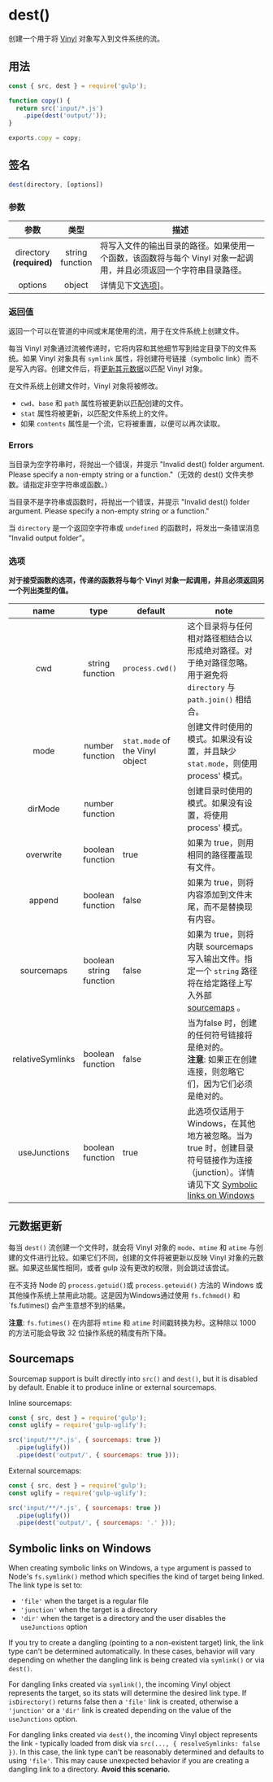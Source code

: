 <!-- front-matter
id: dest
title: dest()
hide_title: true
sidebar_label: dest()
-->

# dest()

创建一个用于将 [Vinyl][vinyl-concepts] 对象写入到文件系统的流。

## 用法

```js
const { src, dest } = require('gulp');

function copy() {
  return src('input/*.js')
    .pipe(dest('output/'));
}

exports.copy = copy;
```

## 签名

```js
dest(directory, [options])
```

### 参数

| 参数 | 类型 | 描述 |
|:--------------:|:-----:|--------|
| directory<br>**(required)** | string<br>function | 将写入文件的输出目录的路径。如果使用一个函数，该函数将与每个 Vinyl 对象一起调用，并且必须返回一个字符串目录路径。|
| options | object | 详情见下文[选项][options-section]]。|

### 返回值

返回一个可以在管道的中间或末尾使用的流，用于在文件系统上创建文件。

每当 Vinyl 对象通过流被传递时，它将内容和其他细节写到给定目录下的文件系统。如果 Vinyl 对象具有 `symlink` 属性，将创建符号链接（symbolic link）而不是写入内容。创建文件后，将[更新其元数据][metadata-updates-section]以匹配 Vinyl 对象。

在文件系统上创建文件时，Vinyl 对象将被修改。
* `cwd`、`base` 和 `path` 属性将被更新以匹配创建的文件。
* `stat` 属性将被更新，以匹配文件系统上的文件。
* 如果 `contents` 属性是一个流，它将被重置，以便可以再次读取。

### Errors

当目录为空字符串时，将抛出一个错误，并提示 "Invalid dest() folder argument. Please specify a non-empty string or a function."（无效的 dest() 文件夹参数。请指定非空字符串或函数。）

当目录不是字符串或函数时，将抛出一个错误，并提示 "Invalid dest() folder argument. Please specify a non-empty string or a function."

当 `directory` 是一个返回空字符串或 `undefined` 的函数时，将发出一条错误消息 “Invalid output folder”。

### 选项

**对于接受函数的选项，传递的函数将与每个 Vinyl 对象一起调用，并且必须返回另一个列出类型的值。**

| name | type | default | note |
|:-------:|:------:|-----------|-------|
| cwd | string<br>function | `process.cwd()` | 这个目录将与任何相对路径相结合以形成绝对路径。对于绝对路径忽略。用于避免将 `directory` 与 `path.join()` 相结合。|
| mode | number<br>function | `stat.mode` of the Vinyl object | 创建文件时使用的模式。如果没有设置，并且缺少 `stat.mode`，则使用 process' 模式。 |
| dirMode | number<br>function | | 创建目录时使用的模式。如果没有设置，将使用 process' 模式。 |
| overwrite | boolean<br>function | true | 如果为 true，则用相同的路径覆盖现有文件。 |
| append | boolean<br>function | false |  如果为 true，则将内容添加到文件末尾，而不是替换现有内容。|
| sourcemaps | boolean<br>string<br>function | false | 如果为 true，则将内联 sourcemaps 写入输出文件。指定一个 `string` 路径将在给定路径上写入外部 [sourcemaps][sourcemaps-section] 。 |
| relativeSymlinks | boolean<br>function | false | 当为false 时，创建的任何符号链接将是绝对的。<br>**注意**: 如果正在创建连接，则忽略它们，因为它们必须是绝对的。 |
| useJunctions | boolean<br>function | true | 此选项仅适用于 Windows，在其他地方被忽略。当为 true 时，创建目录符号链接作为连接（junction）。详情请见下文 [Symbolic links on Windows][symbolic-links-section] |

## 元数据更新

每当 `dest()` 流创建一个文件时，就会将 Vinyl 对象的 `mode`、`mtime` 和 `atime` 与创建的文件进行比较。如果它们不同，创建的文件将被更新以反映 Vinyl 对象的元数据。如果这些属性相同，或者 gulp 没有更改的权限，则会跳过该尝试。

在不支持 Node 的 `process.getuid()`或 `process.geteuid()` 方法的 Windows 或其他操作系统上禁用此功能。这是因为Windows通过使用 `fs.fchmod()` 和 `fs.futimes() 会产生意想不到的结果。

**注意**: `fs.futimes()` 在内部将 `mtime` 和 `atime` 时间戳转换为秒。这种除以 1000 的方法可能会导致 32 位操作系统的精度有所下降。

## Sourcemaps

Sourcemap support is built directly into `src()` and `dest()`, but it is disabled by default. Enable it to produce inline or external sourcemaps.

Inline sourcemaps:
```js
const { src, dest } = require('gulp');
const uglify = require('gulp-uglify');

src('input/**/*.js', { sourcemaps: true })
  .pipe(uglify())
  .pipe(dest('output/', { sourcemaps: true }));
```

External sourcemaps:
```js
const { src, dest } = require('gulp');
const uglify = require('gulp-uglify');

src('input/**/*.js', { sourcemaps: true })
  .pipe(uglify())
  .pipe(dest('output/', { sourcemaps: '.' }));
```

## Symbolic links on Windows

When creating symbolic links on Windows, a `type` argument is passed to Node's `fs.symlink()` method which specifies the kind of target being linked. The link type is set to:
* `'file'` when the target is a regular file
* `'junction'` when the target is a directory
* `'dir'` when the target is a directory and the user disables the `useJunctions` option


If you try to create a dangling (pointing to a non-existent target) link, the link type can't be determined automatically. In these cases, behavior will vary depending on whether the dangling link is being created via `symlink()` or via `dest()`.

For dangling links created via `symlink()`, the incoming Vinyl object represents the target, so its stats will determine the desired link type. If `isDirectory()` returns false then a `'file'` link is created, otherwise a `'junction'` or a `'dir'` link is created depending on the value of the `useJunctions` option.

For dangling links created via `dest()`, the incoming Vinyl object represents the link - typically loaded from disk via `src(..., { resolveSymlinks: false })`. In this case, the link type can't be reasonably determined and defaults to using `'file'`. This may cause unexpected behavior if you are creating a dangling link to a directory. **Avoid this scenario.**

[sourcemaps-section]: #sourcemaps
[symbolic-links-section]: #symbolic-links-on-windows
[options-section]: #选项
[metadata-updates-section]: #metadata-updates
[vinyl-concepts]: ../api/concepts.md#vinyl
